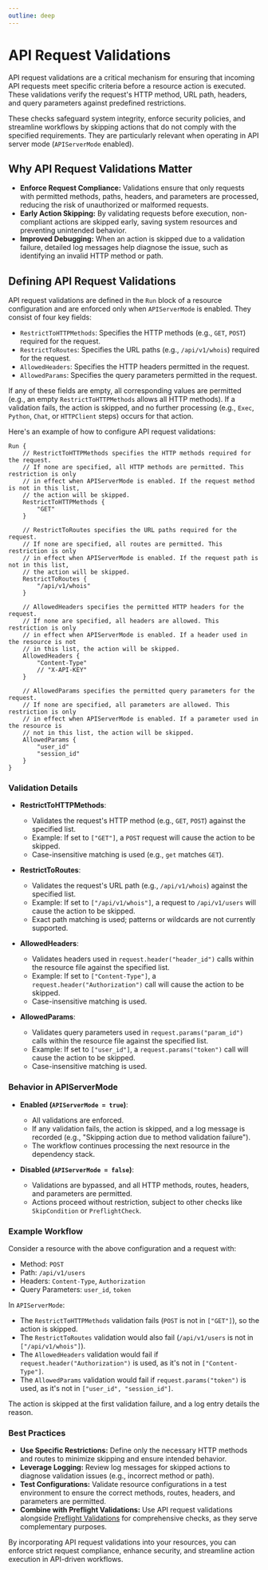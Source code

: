 ```yaml
---
outline: deep
---
```


# API Request Validations

API request validations are a critical mechanism for ensuring that incoming API requests meet specific criteria before a resource action is executed. These validations verify the request's HTTP method, URL path, headers, and query parameters against predefined restrictions.

These checks safeguard system integrity, enforce security policies, and streamline workflows by skipping actions that do not comply with the specified requirements. They are particularly relevant when operating in API server mode (`APIServerMode` enabled).

## Why API Request Validations Matter

- **Enforce Request Compliance:** Validations ensure that only requests with permitted methods, paths, headers, and parameters are processed, reducing the risk of unauthorized or malformed requests.
- **Early Action Skipping:** By validating requests before execution, non-compliant actions are skipped early, saving system resources and preventing unintended behavior.
- **Improved Debugging:** When an action is skipped due to a validation failure, detailed log messages help diagnose the issue, such as identifying an invalid HTTP method or path.

## Defining API Request Validations

API request validations are defined in the `Run` block of a resource configuration and are enforced only when `APIServerMode` is enabled. They consist of four key fields:

- `RestrictToHTTPMethods`: Specifies the HTTP methods (e.g., `GET`, `POST`) required for the request.
- `RestrictToRoutes`: Specifies the URL paths (e.g., `/api/v1/whois`) required for the request.
- `AllowedHeaders`: Specifies the HTTP headers permitted in the request.
- `AllowedParams`: Specifies the query parameters permitted in the request.

If any of these fields are empty, all corresponding values are permitted (e.g., an empty `RestrictToHTTPMethods` allows all HTTP methods). If a validation fails, the action is skipped, and no further processing (e.g., `Exec`, `Python`, `Chat`, or `HTTPClient` steps) occurs for that action.

Here's an example of how to configure API request validations:

```apl
Run {
    // RestrictToHTTPMethods specifies the HTTP methods required for the request.
    // If none are specified, all HTTP methods are permitted. This restriction is only
    // in effect when APIServerMode is enabled. If the request method is not in this list,
    // the action will be skipped.
    RestrictToHTTPMethods {
        "GET"
    }

    // RestrictToRoutes specifies the URL paths required for the request.
    // If none are specified, all routes are permitted. This restriction is only
    // in effect when APIServerMode is enabled. If the request path is not in this list,
    // the action will be skipped.
    RestrictToRoutes {
        "/api/v1/whois"
    }

    // AllowedHeaders specifies the permitted HTTP headers for the request.
    // If none are specified, all headers are allowed. This restriction is only
    // in effect when APIServerMode is enabled. If a header used in the resource is not
    // in this list, the action will be skipped.
    AllowedHeaders {
        "Content-Type"
        // "X-API-KEY"
    }

    // AllowedParams specifies the permitted query parameters for the request.
    // If none are specified, all parameters are allowed. This restriction is only
    // in effect when APIServerMode is enabled. If a parameter used in the resource is
    // not in this list, the action will be skipped.
    AllowedParams {
        "user_id"
        "session_id"
    }
}
```

### Validation Details

- **RestrictToHTTPMethods**:
  - Validates the request's HTTP method (e.g., `GET`, `POST`) against the specified list.
  - Example: If set to `["GET"]`, a `POST` request will cause the action to be skipped.
  - Case-insensitive matching is used (e.g., `get` matches `GET`).

- **RestrictToRoutes**:
  - Validates the request's URL path (e.g., `/api/v1/whois`) against the specified list.
  - Example: If set to `["/api/v1/whois"]`, a request to `/api/v1/users` will cause the action to be skipped.
  - Exact path matching is used; patterns or wildcards are not currently supported.

- **AllowedHeaders**:
  - Validates headers used in `request.header("header_id")` calls within the resource file against the specified list.
  - Example: If set to `["Content-Type"]`, a `request.header("Authorization")` call will cause the action to be skipped.
  - Case-insensitive matching is used.

- **AllowedParams**:
  - Validates query parameters used in `request.params("param_id")` calls within the resource file against the specified list.
  - Example: If set to `["user_id"]`, a `request.params("token")` call will cause the action to be skipped.
  - Case-insensitive matching is used.

### Behavior in APIServerMode

- **Enabled (`APIServerMode = true`)**:
  - All validations are enforced.
  - If any validation fails, the action is skipped, and a log message is recorded (e.g., "Skipping action due to method validation failure").
  - The workflow continues processing the next resource in the dependency stack.

- **Disabled (`APIServerMode = false`)**:
  - Validations are bypassed, and all HTTP methods, routes, headers, and parameters are permitted.
  - Actions proceed without restriction, subject to other checks like `SkipCondition` or `PreflightCheck`.

### Example Workflow

Consider a resource with the above configuration and a request with:
- Method: `POST`
- Path: `/api/v1/users`
- Headers: `Content-Type`, `Authorization`
- Query Parameters: `user_id`, `token`

In `APIServerMode`:
- The `RestrictToHTTPMethods` validation fails (`POST` is not in `["GET"]`), so the action is skipped.
- The `RestrictToRoutes` validation would also fail (`/api/v1/users` is not in `["/api/v1/whois"]`).
- The `AllowedHeaders` validation would fail if `request.header("Authorization")` is used, as it's not in `["Content-Type"]`.
- The `AllowedParams` validation would fail if `request.params("token")` is used, as it's not in `["user_id", "session_id"]`.

The action is skipped at the first validation failure, and a log entry details the reason.

### Best Practices

- **Use Specific Restrictions:** Define only the necessary HTTP methods and routes to minimize skipping and ensure intended behavior.
- **Leverage Logging:** Review log messages for skipped actions to diagnose validation issues (e.g., incorrect method or path).
- **Test Configurations:** Validate resource configurations in a test environment to ensure the correct methods, routes, headers, and parameters are permitted.
- **Combine with Preflight Validations:** Use API request validations alongside [Preflight Validations](/getting-started/resources/validations.md) for comprehensive checks, as they serve complementary purposes.

By incorporating API request validations into your resources, you can enforce strict request compliance, enhance security, and streamline action execution in API-driven workflows.
